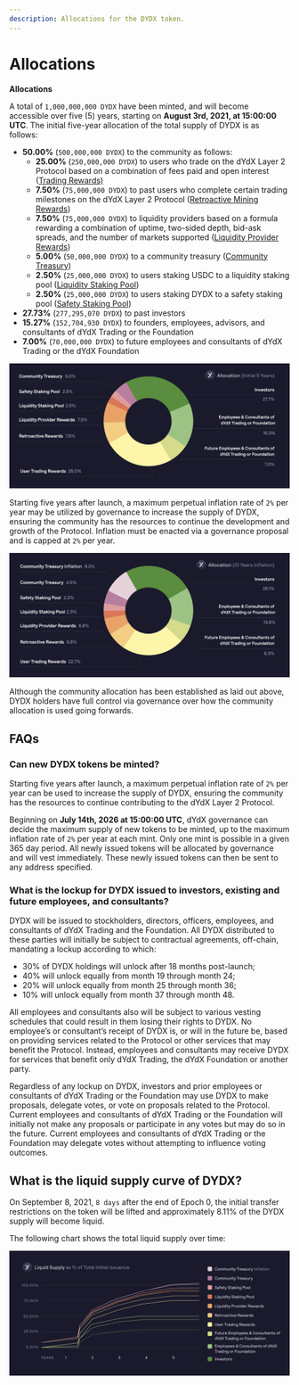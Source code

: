```yaml
---
description: Allocations for the DYDX token.
---
```


# Allocations

**Allocations**

A total of `1,000,000,000 DYDX` have been minted, and will become accessible over five \(5\) years, starting on **August 3rd, 2021, at 15:00:00 UTC**. The initial five-year allocation of the total supply of DYDX is as follows:

* **50.00%** \(`500,000,000 DYDX`\) to the community as follows:
  * **25.00%** \(`250,000,000 DYDX`\) to users who trade on the dYdX Layer 2 Protocol based on a combination of fees paid and open interest \([Trading Rewards\) ](https://github.com/dydxfoundation/governance-docs/tree/777055c52f53459a3e85373e5801f65f5c58995f/reward-pools-1/trading-rewards.md)
  * **7.50%** \(`75,000,000 DYDX`\) to past users who complete certain trading milestones on the dYdX Layer 2 Protocol \([Retroactive Mining Rewards](https://github.com/dydxfoundation/governance-docs/tree/777055c52f53459a3e85373e5801f65f5c58995f/reward-pools-1/retroactive-rewards.md)\)
  * **7.50%** \(`75,000,000 DYDX`\) to liquidity providers based on a formula rewarding a combination of uptime, two-sided depth, bid-ask spreads, and the number of markets supported \([Liquidity Provider Rewards](https://github.com/dydxfoundation/governance-docs/tree/777055c52f53459a3e85373e5801f65f5c58995f/reward-pools-1/liquidity-provider-rewards.md)\)
  * **5.00%** \(`50,000,000 DYDX`\) to a community treasury \([Community Treasury](community-treasury.md)\)
  * **2.50%** \(`25,000,000 DYDX`\) to users staking USDC to a liquidity staking pool \([Liquidity Staking Pool](https://github.com/dydxfoundation/governance-docs/tree/777055c52f53459a3e85373e5801f65f5c58995f/staking-pools/liquidity-staking-pool.md)\)
  * **2.50%** \(`25,000,000 DYDX`\) to users staking DYDX to a safety staking pool \([Safety Staking Pool](https://github.com/dydxfoundation/governance-docs/tree/777055c52f53459a3e85373e5801f65f5c58995f/staking-pools/safety-pool-1.md)\)
* **27.73%** \(`277,295,070 DYDX`\) to past investors
* **15.27%** \(`152,704,930 DYDX`\) to founders, employees, advisors, and consultants of dYdX Trading or the Foundation
* **7.00%** \(`70,000,000 DYDX`\) to future employees and consultants of dYdX Trading or the dYdX Foundation 

![](../.gitbook/assets/dydx-allocations-initial-5-years-.png)

Starting five years after launch, a maximum perpetual inflation rate of `2%` per year may be utilized by governance to increase the supply of DYDX, ensuring the community has the resources to continue the development and growth of the Protocol. Inflation must be enacted via a governance proposal and is capped at `2%` per year.

![](../.gitbook/assets/allocation-10-years-inflation%20%281%29.png)

Although the community allocation has been established as laid out above, DYDX holders have full control via governance over how the community allocation is used going forwards.

## **FAQs**

### **Can new DYDX tokens be minted?**

Starting five years after launch, a maximum perpetual inflation rate of `2%` per year can be used to increase the supply of DYDX, ensuring the community has the resources to continue contributing to the dYdX Layer 2 Protocol.

Beginning on **July 14th, 2026 at 15:00:00 UTC**, dYdX governance can decide the maximum supply of new tokens to be minted, up to the maximum inflation rate of `2%` per year at each mint. Only one mint is possible in a given 365 day period. All newly issued tokens will be allocated by governance and will vest immediately. These newly issued tokens can then be sent to any address specified.

### **What is the lockup for DYDX issued to investors, existing and future employees, and consultants?**

DYDX will be issued to stockholders, directors, officers, employees, and consultants of dYdX Trading and the Foundation. All DYDX distributed to these parties will initially be subject to contractual agreements, off-chain, mandating a lockup according to which:

* 30% of DYDX holdings will unlock after 18 months post-launch;
* 40% will unlock equally from month 19 through month 24;
* 20% will unlock equally from month 25 through month 36;
* 10% will unlock equally from month 37 through month 48.

All employees and consultants also will be subject to various vesting schedules that could result in them losing their rights to DYDX. No employee’s or consultant’s receipt of DYDX is, or will in the future be, based on providing services related to the Protocol or other services that may benefit the Protocol. Instead, employees and consultants may receive DYDX for services that benefit only dYdX Trading, the dYdX Foundation or another party.

Regardless of any lockup on DYDX, investors and prior employees or consultants of dYdX Trading or the Foundation may use DYDX to make proposals, delegate votes, or vote on proposals related to the Protocol. Current employees and consultants of dYdX Trading or the Foundation will initially not make any proposals or participate in any votes but may do so in the future. Current employees and consultants of dYdX Trading or the Foundation may delegate votes without attempting to influence voting outcomes.

## What is the liquid supply curve of DYDX?

On September 8, 2021, `8 days` after the end of Epoch 0, the initial transfer restrictions on the token will be lifted and approximately 8.11% of the DYDX supply will become liquid. 

The following chart shows the total liquid supply over time:

![](../.gitbook/assets/liquid-supply-schedule%20%282%29.png)

